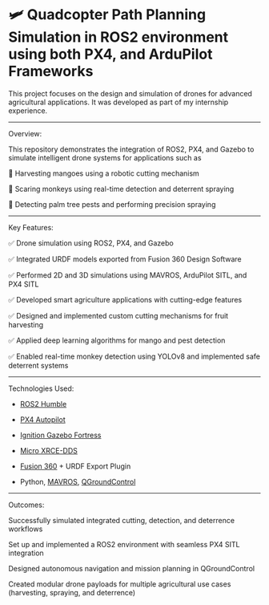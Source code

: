 # 🛩️ Quadcopter Path Planning Simulation in ROS2 environment using both PX4, and ArduPilot Frameworks 

This project focuses on the design and simulation of drones for advanced agricultural applications. It was developed as part of my internship experience.

---

Overview:

This repository demonstrates the integration of ROS2, PX4, and Gazebo to simulate intelligent drone systems for applications such as

🍋 Harvesting mangoes using a robotic cutting mechanism

🐒 Scaring monkeys using real-time detection and deterrent spraying

🌴 Detecting palm tree pests and performing precision spraying

---

Key Features:

✅ Drone simulation using ROS2, PX4, and Gazebo

✅ Integrated URDF models exported from Fusion 360 Design Software

✅ Performed 2D and 3D simulations using MAVROS, ArduPilot SITL, and PX4 SITL

✅ Developed smart agriculture applications with cutting-edge features

✅ Designed and implemented custom cutting mechanisms for fruit harvesting

✅ Applied deep learning algorithms for mango and pest detection

✅ Enabled real-time monkey detection using YOLOv8 and implemented safe deterrent systems

---

Technologies Used:

- [ROS2 Humble](https://docs.ros.org/en/humble/index.html)

- [PX4 Autopilot](https://px4.io/)

- [Ignition Gazebo Fortress](https://gazebosim.org/)

- [Micro XRCE-DDS](https://github.com/eProsima/Micro-XRCE-DDS)

- [Fusion 360](https://www.autodesk.in/products/fusion-360/overview) + URDF Export Plugin

- Python, [MAVROS](http://wiki.ros.org/mavros), [QGroundControl](https://docs.qgroundcontrol.com/)

---

Outcomes:

Successfully simulated integrated cutting, detection, and deterrence workflows

Set up and implemented a ROS2 environment with seamless PX4 SITL integration

Designed autonomous navigation and mission planning in QGroundControl

Created modular drone payloads for multiple agricultural use cases (harvesting, spraying, and deterrence)
